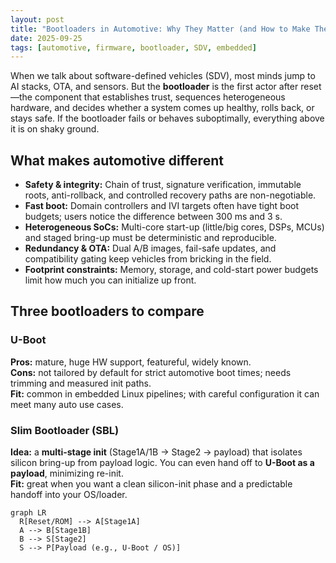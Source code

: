 ```yaml
---
layout: post
title: "Bootloaders in Automotive: Why They Matter (and How to Make Them Better)"
date: 2025-09-25
tags: [automotive, firmware, bootloader, SDV, embedded]
---
```


When we talk about software-defined vehicles (SDV), most minds jump to AI stacks, OTA, and sensors. But the **bootloader** is the first actor after reset—the component that establishes trust, sequences heterogeneous hardware, and decides whether a system comes up healthy, rolls back, or stays safe. If the bootloader fails or behaves suboptimally, everything above it is on shaky ground.

## What makes automotive different
- **Safety & integrity:** Chain of trust, signature verification, immutable roots, anti-rollback, and controlled recovery paths are non-negotiable.
- **Fast boot:** Domain controllers and IVI targets often have tight boot budgets; users notice the difference between 300 ms and 3 s.
- **Heterogeneous SoCs:** Multi-core start-up (little/big cores, DSPs, MCUs) and staged bring-up must be deterministic and reproducible.
- **Redundancy & OTA:** Dual A/B images, fail-safe updates, and compatibility gating keep vehicles from bricking in the field.
- **Footprint constraints:** Memory, storage, and cold-start power budgets limit how much you can initialize up front.

## Three bootloaders to compare
### U-Boot
**Pros:** mature, huge HW support, featureful, widely known.  
**Cons:** not tailored by default for strict automotive boot times; needs trimming and measured init paths.  
**Fit:** common in embedded Linux pipelines; with careful configuration it can meet many auto use cases.

### Slim Bootloader (SBL)
**Idea:** a **multi-stage init** (Stage1A/1B → Stage2 → payload) that isolates silicon bring-up from payload logic. You can even hand off to **U-Boot as a payload**, minimizing re-init.  
**Fit:** great when you want a clean silicon-init phase and a predictable handoff into your OS/loader.

```mermaid
graph LR
  R[Reset/ROM] --> A[Stage1A]
  A --> B[Stage1B]
  B --> S[Stage2]
  S --> P[Payload (e.g., U-Boot / OS)]
